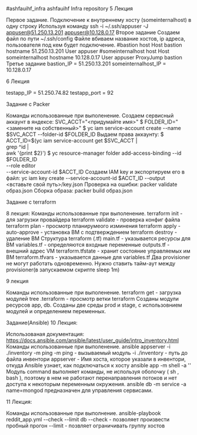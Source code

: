 #ashfauihf_infra
ashfauihf Infra repository
5 Лекция

Первое задание.
Подключение к внутреннему хосту (someinternalhost) в одну строку
Используя команду ssh -i ~/.ssh/appuser -J appuser@51.250.13.201 appuser@10.128.0.17
Второе задание
Создаем файл по пути ~/.ssh/config
Файле вбиваем название хостов, ip адреса, пользователя под кем будет подключение.
#bastion host
Host bastion
hostname 51.250.13.201
User appuser
#someinternalhost host
Host someinternalhost
hostname 10.128.0.17
User appuser
ProxyJump bastion
Третье задание
bastion_IP = 51.250.13.201
someinternalhost_IP = 10.128.0.17

6 Лекция

testapp_IP = 51.250.74.82
testapp_port = 92

Задание с Packer

Команды использованные при выполенение.
Создаем сервисный аккаунт в яндексе:
SVC_ACCT="<придумайте имя>"
$ FOLDER_ID="<замените на собственный>"
$ yc iam service-account create --name $SVC_ACCT --folder-id $FOLDER_ID
Выдаем права аккаунту:
$ ACCT_ID=$(yc iam service-account get $SVC_ACCT | \
grep ^id | \
awk '{print $2}')
$ yc resource-manager folder add-access-binding --id $FOLDER_ID \
--role editor \
--service-account-id $ACCT_ID
Создаем IAM key и экспортируем его в файл:
 yc iam key create --service-account-id $ACCT_ID --output <вставьте свой путь>/key.json
Проверка на ошибки:
packer validate образ.json
Сборка образа:
packer build образ.json

Задание с terraform

8 лекция:
Команды использованные при выполенение.
terraform init - для загрузки провайдера
terraform validate - проверка конфиг файла
terraform plan - просмотр планирумеого изминения
terraform apply -auto-approve - установка ВМ с подтверждением
terraform destroy - удаление ВМ
Структура terraform (.tf)
main.tf - указывается ресурсы для ВМ
variables.tf - определяются входные переменные
outputs.tf - внешний адрес VM
terraform.tfstate - хранит состояние управляемых им ВМ
terraform.tfvars - указывается данные для variables.tf
Два provisioner не могут работать одновременно. Нужно ставить тайм-аут между provisioner(в запускаемом скрипте sleep 1m)

9 лекция

Команды использованные при выполенение.
terraform get - загрузка модулей
tree .terraform - просмотр ветки terraform
Созданы модули ресурсов app, db. Созданы две среды prod и stage, с использовнием модулей и определением переменных.


Задание(Ansible)
10 Лекция:

Использованая документация: https://docs.ansible.com/ansible/latest/user_guide/intro_inventory.html
Команды использованные при выполенение.
ansible appserver -i ./inventory -m ping
-m ping - вызываемый модуль
-i ./inventory - путь до файла инвентори
appserver - Имя хоста, которое указали в инвентори, откуда Ansible yзнает, как подключаться к хосту
ansible app -m shell -a ''
Модуль command выполняет команды, не используя оболочку ( sh , bash ), поэтому в нем не работают перенаправления потоков и нет доступа к некоторым переменным окружения.
ansible db -m service -a name=mongod предназначен для управления сервисами.


11 Лекция:

Команды использованные при выполнение.
ansible-playbook reddit_app.yml --check --limit db
--check  - позволяет произвести пробный прогон
--limit -  позвляет ограничивать группу хостов
